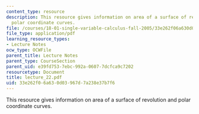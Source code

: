 ```yaml
---
content_type: resource
description: This resource gives information on area of a surface of revolution and
  polar coordinate curves.
file: /courses/18-01-single-variable-calculus-fall-2005/33e262f06a630d03967d7a238e37b7f6_lecture_22.pdf
file_type: application/pdf
learning_resource_types:
- Lecture Notes
ocw_type: OCWFile
parent_title: Lecture Notes
parent_type: CourseSection
parent_uid: e39fd753-7ebc-992a-0607-7dcfca9c7202
resourcetype: Document
title: lecture_22.pdf
uid: 33e262f0-6a63-0d03-967d-7a238e37b7f6
---
```

This resource gives information on area of a surface of revolution and polar coordinate curves.

